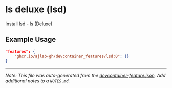 
# ls deluxe (lsd)

Install lsd - ls (Deluxe)

## Example Usage

```json
"features": {
    "ghcr.io/ajlab-gh/devcontainer_features/lsd:0": {}
}
```





---

_Note: This file was auto-generated from the [devcontainer-feature.json](https://github.com/ajlab-gh/devcontainer_features/blob/main/src/lsd/devcontainer-feature.json).  Add additional notes to a `NOTES.md`._
